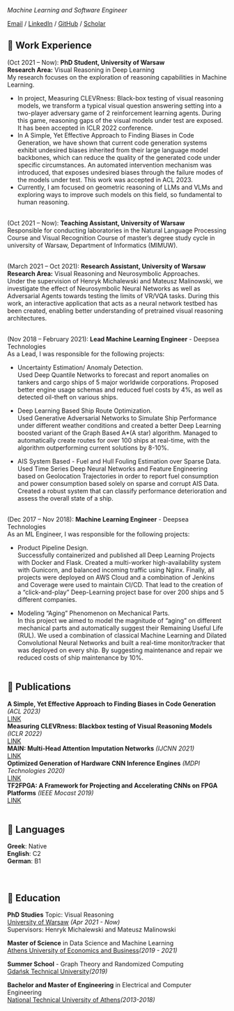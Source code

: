 _Machine Learning and Software Engineer_

[Email](mailto:mouselinos.spur.kw@gmail.com) / [LinkedIn](https://www.linkedin.com/in/spyridon-mouselinos/) / [GitHub](https://github.com/SpyrosMouselinos) / [Scholar](https://scholar.google.com/citations?user=D6TDBuUAAAAJ&hl=en)


## 💼 Work Experience
(Oct  2021 – Now): **PhD Student, University of Warsaw**<br>
**Research Area:** Visual Reasoning in Deep Learning<br>
My research focuses on the exploration of reasoning capabilities in Machine Learning.<br>
- In project, Measuring CLEVRness: Black-box testing of visual reasoning models, we transform a 
typical visual question answering setting into a two-player adversary game of 2 reinforcement learning 
agents. During this game, reasoning gaps of the visual models under test are exposed.
It has been accepted in ICLR 2022 conference.<br>
- In A Simple, Yet Effective Approach to Finding Biases in Code Generation, we 
have shown that current code generation systems exhibit undesired biases inherited 
from their large language model backbones, which can reduce the quality of the generated 
code under specific circumstances. An automated intervention mechanism was introduced,
that exposes undesired biases through the failure modes of the models under test.
This work was accepted in ACL 2023.<br>
- Currently, I am focused on geometric reasoning of LLMs and VLMs and 
exploring ways to improve such models on this field, so fundamental to human reasoning.
<br><br>

(Oct  2021 – Now): **Teaching Assistant, University of Warsaw**<br>
Responsible for conducting laboratories in the Natural Language Processing 
Course and Visual Recognition Course of master’s degree study cycle in university of Warsaw,
Department of Informatics (MIMUW).
<br><br>


(March 2021 – Oct 2021): **Research Assistant, University of Warsaw** <br>
**Research Area:** Visual Reasoning and Neurosymbolic Approaches. <br>
Under the supervision of Henryk Michalewski and Mateusz Malinowski,
we investigate the effect of Neurosymbolic Neural Networks as well as 
Adversarial Agents towards testing the limits of VR/VQA tasks.
During this work, an interactive application that acts as a neural 
network testbed has been created, enabling better understanding of
pretrained visual reasoning architectures.
<br><br>

(Nov 2018 – February 2021): **Lead Machine Learning Engineer** - Deepsea Technologies<br>
As a Lead, I was responsible for the following projects:<br>
-	Uncertainty Estimation/ Anomaly Detection.<br>
Used Deep Quantile Networks to forecast and report anomalies on tankers and cargo ships of 5 major 
worldwide corporations. Proposed better engine usage schemas and reduced fuel costs by 4%, as well as
detected oil-theft on various ships.<br>

-   Deep Learning Based Ship Route Optimization.<br>
Used Generative Adversarial Networks to Simulate Ship Performance 
under different weather conditions and created a better Deep Learning
boosted variant of the Graph Based A*(A star) algorithm. Managed to 
automatically create routes for over 100 ships at real-time, with the algorithm 
outperforming current solutions by 8-10%.<br>

-	AIS System Based - Fuel and Hull Fouling Estimation over Sparse Data.
Used Time Series Deep Neural Networks and Feature Engineering based on Geolocation
Trajectories in order to report fuel consumption and power consumption based solely 
on sparse and corrupt AIS Data. Created a robust system that can classify performance 
deterioration and assess the overall state of a ship.
<br><br>

(Dec 2017 – Nov 2018): **Machine Learning Engineer** - Deepsea Technologies<br>
As an ML Engineer, I was responsible for the following projects:<br>
-	Product Pipeline Design.<br>
Successfully containerized and published all Deep Learning Projects with Docker and Flask. 
Created a multi-worker high-availability system with Gunicorn, and balanced incoming traffic using Nginx.
Finally, all projects were deployed on AWS Cloud and a combination of Jenkins and Coverage were used 
to maintain CI/CD. That lead to the creation of a “click-and-play” Deep-Learning  project base for over 200 
ships and 5 different companies.<br>

-	Modeling “Aging” Phenomenon on Mechanical Parts.<br>
In this project we aimed to model the magnitude of  “aging” on different mechanical parts 
and automatically suggest their Remaining Useful Life (RUL).
We used a combination of classical Machine Learning and Dilated Convolutional Neural Networks 
and built a real-time monitor/tracker that was deployed on every ship. By suggesting maintenance 
and repair we reduced costs of ship maintenance by 10%.
<br><br>

## 📜 Publications
**A Simple, Yet Effective Approach to Finding Biases in Code Generation** _(ACL 2023)_<br>
[LINK](https://arxiv.org/abs/2211.00609)<br>
**Measuring CLEVRness: Blackbox testing of Visual Reasoning Models** _(ICLR 2022)_<br>
[LINK](https://arxiv.org/abs/2202.12162)<br>
**MAIN: Multi-Head Attention Imputation Networks** _(IJCNN 2021)_<br>
[LINK](https://arxiv.org/pdf/2102.05428.pdf)<br>
**Optimized Generation of Hardware CNN Inference Engines** _(MDPI Technologies 2020)_<br>
[LINK](https://www.mdpi.com/2227-7080/8/1/6)<br>
**TF2FPGA: A Framework for Projecting and Accelerating CNNs on FPGA Platforms** _(IEEE Mocast 2019)_<br>
[LINK](https://ieeexplore.ieee.org/document/8741940)
<br><br>



## 💬 Languages
**Greek**: Native <br>
**English**: C2 <br>
**German**: B1 <br>
<br><br>

## 🏫 Education
**PhD Studies** Topic: Visual Reasoning<br>
[University of Warsaw](https://www.mimuw.edu.pl/) _(Apr 2021 - Now)_<br>
Supervisors: Henryk Michalewski and Mateusz Malinowski<br>

**Master of Science** in Data Science and Machine Learning<br>
[Athens University of Economics and Business](https://datascience.aueb.gr/)_(2019 - 2021)_<br>

**Summer School** - Graph Theory and Randomized Computing <br>
[Gdańsk Technical University](https://pg.edu.pl/en)_(2019)_<br>

**Bachelor and Master of Engineering** in Electrical and Computer Engineering<br>
[National Technical University of Athens](https://www.ece.ntua.gr/en)_(2013-2018)_<br>